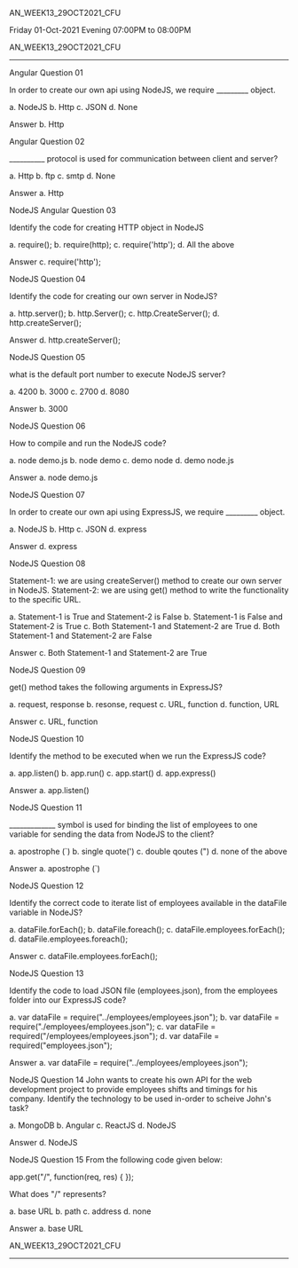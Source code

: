 AN_WEEK13_29OCT2021_CFU

Friday 01-Oct-2021 Evening 07:00PM to 08:00PM



AN_WEEK13_29OCT2021_CFU
***********************



Angular
Question 01

In order to create our own api using NodeJS, we require _________ object.

a. NodeJS
b. Http
c. JSON
d. None


Answer
b. Http





Angular
Question 02

__________ protocol is used for communication between client and server?

a. Http
b. ftp
c. smtp
d. None

Answer
a. Http



NodeJS
Angular
Question 03

Identify the code for creating HTTP object in NodeJS

a. require();
b. require(http);
c. require('http');
d. All the above


Answer
c. require('http');





NodeJS
Question 04

Identify the code for creating our own server in NodeJS?

a. http.server();
b. http.Server();
c. http.CreateServer();
d. http.createServer();


Answer
d. http.createServer();





NodeJS
Question 05

what is the default port number to execute NodeJS server?

a. 4200
b. 3000
c. 2700
d. 8080

Answer
b. 3000




NodeJS
Question 06

How to compile and run the NodeJS code?

a. node demo.js
b. node demo
c. demo node
d. demo node.js


Answer
a. node demo.js







NodeJS
Question 07

In order to create our own api using ExpressJS, we require _________ object.

a. NodeJS
b. Http
c. JSON
d. express


Answer
d. express









NodeJS
Question 08

Statement-1: we are using createServer() method to create our own server in NodeJS.
Statement-2: we are using get() method to write the functionality to the specific URL.

a. Statement-1 is True and Statement-2 is False
b. Statement-1 is False and Statement-2 is True
c. Both Statement-1 and Statement-2 are True
d. Both Statement-1 and Statement-2 are False


Answer
c. Both Statement-1 and Statement-2 are True







NodeJS
Question 09

get() method takes the following arguments in ExpressJS?

a. request, response
b. resonse, request
c. URL, function
d. function, URL

Answer
c. URL, function




NodeJS
Question 10

Identify the method to be executed when we run the ExpressJS code?

a. app.listen()
b. app.run()
c. app.start()
d. app.express()

Answer
a. app.listen()








NodeJS
Question 11

_____________ symbol is used for binding the list of employees to one variable for sending the data from NodeJS to the client?

a. apostrophe (`)
b. single quote(')
c. double qoutes (")
d. none of the above


Answer
a. apostrophe (`)




NodeJS
Question 12

Identify the correct code to iterate list of employees available in the dataFile variable in NodeJS?

a. dataFile.forEach();
b. dataFile.foreach();
c. dataFile.employees.forEach();
d. dataFile.employees.foreach();


Answer
c. dataFile.employees.forEach();





NodeJS
Question 13

Identify the code to load JSON file (employees.json), from the employees folder into our ExpressJS code?

a. var dataFile = require("../employees/employees.json");
b. var dataFile = require("./employees/employees.json");
c. var dataFile = required("/employees/employees.json");
d. var dataFile = required("employees.json");


Answer
a. var dataFile = require("../employees/employees.json");




NodeJS
Question 14
John wants to create his own API for the web development project to provide employees shifts and timings for his company. Identify the technology to be used in-order to scheive John's task?

a. MongoDB
b. Angular
c. ReactJS
d. NodeJS


Answer
d. NodeJS



NodeJS
Question 15
From the following code given below:

app.get("/", function(req, res) {
});

What does "/" represents?

a. base URL
b. path
c. address
d. none


Answer
a. base URL





AN_WEEK13_29OCT2021_CFU
***********************


